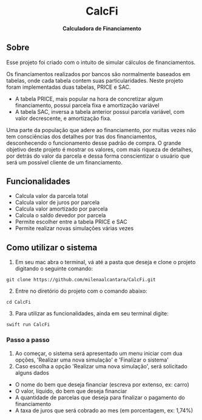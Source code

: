 <h1 align='center' >CalcFi</h1>
<h4 align='center' >Calculadora de Financiamento</h4>

## Sobre
Esse projeto foi criado com o intuito de simular cálculos de financiamentos.

Os financiamentos realizados por bancos são normalmente baseados em tabelas, onde cada tabela contem suas particularidades. Neste projeto foram implementadas duas tabelas, PRICE e SAC.

- A tabela PRICE, mais popular na hora de concretizar algum financiamento, possui parcela fixa e amortização variável
- A tabela SAC, inversa a tabela anterior possui parcela variável, com valor decrescente, e amortização fixa.

Uma parte da população que adere ao financiamento, por muitas vezes não tem consciências dos detalhes por tras dos financiamentos, desconhecendo o funcionamento desse padrão de compra. O grande objetivo deste projeto é mostrar os valores, com mais riqueza de detalhes, por detrás do valor da parcela e dessa forma conscientizar o usuário que será um possível cliente de um financiamento.

## Funcionalidades
 
* Calcula valor da parcela total
* Calcula valor de juros por parcela
* Calcula valor amortizado por parcela 
* Calcula o saldo devedor por parcela
* Permite escolher entre a tabela PRICE e SAC
* Permite realizar novas simulações várias vezes

## Como utilizar o sistema

1. Em seu mac abra o terminal, vá até a pasta que deseja e clone o projeto digitando o seguinte comando:

```
git clone https://github.com/milenaalcantara/CalcFi.git
```

2. Entre no diretório do projeto com o comando abaixo:

```
cd CalcFi
```

3. Para utilizar as funcionalidades, ainda em seu terminal digite:

```
swift run CalcFi
```

### Passo a passo

1. Ao começar, o sistema será apresentado um menu iniciar com dua opções, 'Realizar uma nova simulação' e 'Finalizar o sistema'
2. Caso escolha a opção 'Realizar uma nova simulação', será solicitado alguns dados
 + O nome do bem que deseja financiar (escreva por extenso, ex: carro)
 + O valor, líquido, do bem que deseja financiar
 + A quantidade de parcelas que deseja para finalizar o pagamento do financiamento
 + A taxa de juros que será cobrado ao mes (em porcentagem, ex: 1,74%) 
